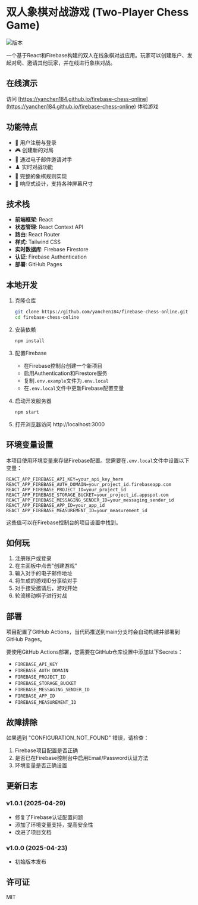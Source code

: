 # 双人象棋对战游戏 (Two-Player Chess Game)

![版本](https://img.shields.io/badge/版本-1.0.1-blue.svg)

一个基于React和Firebase构建的双人在线象棋对战应用。玩家可以创建账户、发起对局、邀请其他玩家，并在线进行象棋对战。

## 在线演示

访问 [https://yanchen184.github.io/firebase-chess-online](https://yanchen184.github.io/firebase-chess-online) 体验游戏

## 功能特点

- 📝 用户注册与登录
- 🎮 创建新的对局
- 📧 通过电子邮件邀请对手
- ♟️ 实时对战功能
- 🔄 完整的象棋规则实现
- 📱 响应式设计，支持各种屏幕尺寸

## 技术栈

- **前端框架**: React
- **状态管理**: React Context API
- **路由**: React Router
- **样式**: Tailwind CSS
- **实时数据库**: Firebase Firestore
- **认证**: Firebase Authentication
- **部署**: GitHub Pages

## 本地开发

1. 克隆仓库
   ```bash
   git clone https://github.com/yanchen184/firebase-chess-online.git
   cd firebase-chess-online
   ```

2. 安装依赖
   ```bash
   npm install
   ```

3. 配置Firebase
   - 在Firebase控制台创建一个新项目
   - 启用Authentication和Firestore服务
   - 复制`.env.example`文件为`.env.local`
   - 在`.env.local`文件中更新Firebase配置变量

4. 启动开发服务器
   ```bash
   npm start
   ```

5. 打开浏览器访问 http://localhost:3000

## 环境变量设置

本项目使用环境变量来存储Firebase配置。您需要在`.env.local`文件中设置以下变量：

```
REACT_APP_FIREBASE_API_KEY=your_api_key_here
REACT_APP_FIREBASE_AUTH_DOMAIN=your_project_id.firebaseapp.com
REACT_APP_FIREBASE_PROJECT_ID=your_project_id
REACT_APP_FIREBASE_STORAGE_BUCKET=your_project_id.appspot.com
REACT_APP_FIREBASE_MESSAGING_SENDER_ID=your_messaging_sender_id
REACT_APP_FIREBASE_APP_ID=your_app_id
REACT_APP_FIREBASE_MEASUREMENT_ID=your_measurement_id
```

这些值可以在Firebase控制台的项目设置中找到。

## 如何玩

1. 注册账户或登录
2. 在主面板中点击"创建游戏"
3. 输入对手的电子邮件地址
4. 将生成的游戏ID分享给对手
5. 对手接受邀请后，游戏开始
6. 轮流移动棋子进行对战

## 部署

项目配置了GitHub Actions，当代码推送到main分支时会自动构建并部署到GitHub Pages。

要使用GitHub Actions部署，您需要在GitHub仓库设置中添加以下Secrets：

- `FIREBASE_API_KEY`
- `FIREBASE_AUTH_DOMAIN`
- `FIREBASE_PROJECT_ID`
- `FIREBASE_STORAGE_BUCKET`
- `FIREBASE_MESSAGING_SENDER_ID`
- `FIREBASE_APP_ID`
- `FIREBASE_MEASUREMENT_ID`

## 故障排除

如果遇到 "CONFIGURATION_NOT_FOUND" 错误，请检查：

1. Firebase项目配置是否正确
2. 是否已在Firebase控制台中启用Email/Password认证方法
3. 环境变量是否正确设置

## 更新日志

### v1.0.1 (2025-04-29)
- 修复了Firebase认证配置问题
- 添加了环境变量支持，提高安全性
- 改进了项目文档

### v1.0.0 (2025-04-23)
- 初始版本发布

## 许可证

MIT